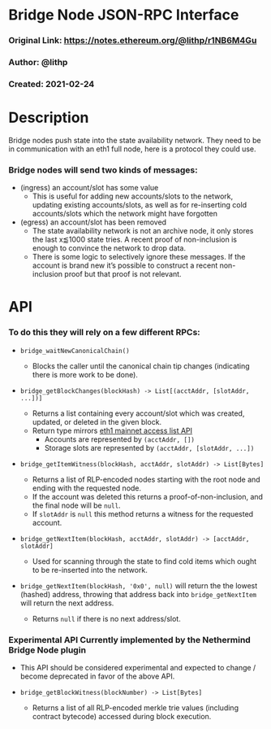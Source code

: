 # Bridge Node JSON-RPC Interface

### Original Link: https://notes.ethereum.org/@lithp/r1NB6M4Gu
### Author: @lithp
### Created: 2021-02-24

# Description
Bridge nodes push state into the state availability network. They need to be in communication with an eth1 full node, here is a protocol they could use.

### Bridge nodes will send two kinds of messages:
- (ingress) an account/slot has some value
	- This is useful for adding new accounts/slots to the network, updating existing accounts/slots, as well as for re-inserting cold accounts/slots which the network might have forgotten
- (egress) an account/slot has been removed
	- The state availability network is not an archive node, it only stores the last x⪅1000 state tries. A recent proof of non-inclusion is enough to convince the network to drop data.
	- There is some logic to selectively ignore these messages. If the account is brand new it’s possible to construct a recent non-inclusion proof but that proof is not relevant.

# API
### To do this they will rely on a few different RPCs:
- `bridge_waitNewCanonicalChain()`
	- Blocks the caller until the canonical chain tip changes (indicating there is more work to be done).

- `bridge_getBlockChanges(blockHash) -> List[(acctAddr, [slotAddr, ...])]`
	- Returns a list containing every account/slot which was created, updated, or deleted in the given block.
	- Return type mirrors [eth1 mainnet access list API](https://eips.ethereum.org/EIPS/eip-2930#definitions)
		- Accounts are represented by `(acctAddr, [])`
		- Storage slots are represented by `(acctAddr, [slotAddr, ...])`

- `bridge_getItemWitness(blockHash, acctAddr, slotAddr) -> List[Bytes]`
	- Returns a list of RLP-encoded nodes starting with the root node and ending with the requested node.
	- If the account was deleted this returns a proof-of-non-inclusion, and the final node will be `null`.
	- If `slotAddr` is `null` this method returns a witness for the requested account.

- `bridge_getNextItem(blockHash, acctAddr, slotAddr) -> [acctAddr, slotAddr]`
	- Used for scanning through the state to find cold items which ought to be re-inserted into the network.

- `bridge_getNextItem(blockHash, '0x0', null)` will return the the lowest (hashed) address, throwing that address back into `bridge_getNextItem` will return the next address.
	- Returns `null` if there is no next address/slot.

### Experimental API Currently implemented by the Nethermind Bridge Node plugin
- This API should be considered experimental and expected to change / become deprecated in favor of the above API.

- `bridge_getBlockWitness(blockNumber) -> List[Bytes]`
	- Returns a list of all RLP-encoded merkle trie values (including contract bytecode) accessed during block execution.
